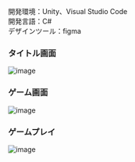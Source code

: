 開発環境：Unity、Visual Studio Code<br>
開発言語：C#<br>
デザインツール：figma<br>

### タイトル画面
![image](https://github.com/soradaza/osero/assets/86532100/675ba6f4-58cd-42d6-a62f-5610f7cde184)

### ゲーム画面
![image](https://github.com/soradaza/osero/assets/86532100/246fd37b-7f84-4903-963e-7c7180d7e4ba)

### ゲームプレイ
![image](https://github.com/soradaza/osero/assets/86532100/44f4c52c-5b28-45a9-941a-85489adb362d)

